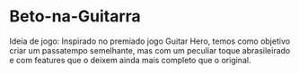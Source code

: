 # Beto-na-Guitarra
Ideia de jogo: Inspirado no premiado jogo Guitar Hero, temos como objetivo criar um passatempo semelhante, mas com um peculiar toque abrasileirado e com features que o deixem ainda mais completo que o original.
